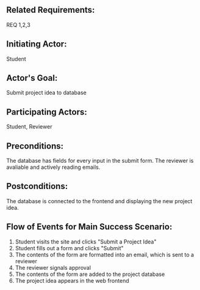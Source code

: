 ## Related Requirements:
REQ 1,2,3
## Initiating Actor:
Student
## Actor's Goal:
Submit project idea to database
## Participating Actors:
Student, Reviewer
## Preconditions:
The database has fields for every input in the submit form.
The reviewer is avaliable and actively reading emails.
## Postconditions:
The database is connected to the frontend and displaying the new project idea.
## Flow of Events for Main Success Scenario:

1. Student visits the site and clicks "Submit a Project Idea"
2. Student fills out a form and clicks "Submit"
3. The contents of the form are formatted into an email, which is sent to a reviewer
4. The reviewer signals approval
5. The contents of the form are added to the project database
6. The project idea appears in the web frontend